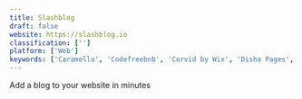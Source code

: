 ```yaml
---
title: Slashblog
draft: false 
website: https://slashblog.io
classification: ['']
platform: ['Web']
keywords: ['Caramella', 'Codefreebnb', 'Corvid by Wix', 'Disha Pages', 'Froala Pages í\xa0½í²«', 'Ghost', 'Jekyll', 'NoCode.tech', 'Notepin', 'Setsquare', 'Sourcery', 'Squarespace Start', 'Thunkable', 'Tilda Publishing Animations', 'VuePress', 'Webflow CMS', 'Wix App', 'drystack']
---
```

Add a blog to your website in minutes